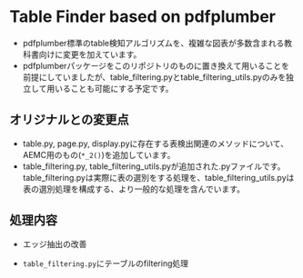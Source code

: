 # Table Finder based on pdfplumber
- pdfplumber標準のtable検知アルゴリズムを、複雑な図表が多数含まれる教科書向けに変更を加えています。
- pdfplumberパッケージをこのリポジトリのものに置き換えて用いることを前提にしていましたが、table_filtering.pyとtable_filtering_utils.pyのみを独立して用いることも可能にする予定です。

## オリジナルとの変更点
- table.py, page.py, display.pyに存在する表検出関連のメソッドについて、AEMC用のもの(`*_2()`)を追加しています。
- table_filtering.py, table_filtering_utils.pyが追加された.pyファイルです。table_filtering.pyは実際に表の選別をする処理を、table_filtering_utils.pyは表の選別処理を構成する、より一般的な処理を含んでいます。


## 処理内容
- エッジ抽出の改善
  
- `table_filtering.py`にテーブルのfiltering処理